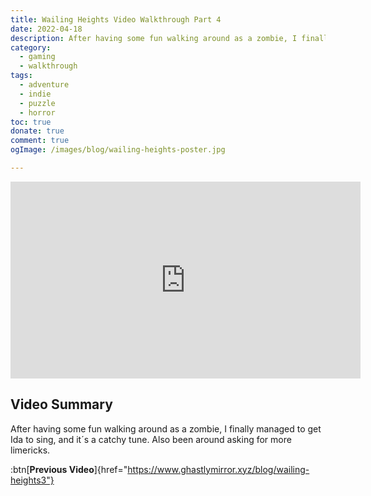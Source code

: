 ```yaml
---
title: Wailing Heights Video Walkthrough Part 4
date: 2022-04-18
description: After having some fun walking around as a zombie, I finally managed to get Ida to sing, and it´s a catchy tune. Also been around asking for more limericks.
category:
  - gaming
  - walkthrough
tags:
  - adventure
  - indie
  - puzzle
  - horror
toc: true
donate: true
comment: true
ogImage: /images/blog/wailing-heights-poster.jpg

---
```


<iframe width="560" height="315" src="https://www.youtube.com/embed/kG8BdUBtIeY?si=vt4bt248yT61d1KH" title="YouTube video player" frameborder="0" allow="accelerometer; autoplay; clipboard-write; encrypted-media; gyroscope; picture-in-picture; web-share" referrerpolicy="strict-origin-when-cross-origin" allowfullscreen></iframe>

## **Video Summary**

After having some fun walking around as a zombie, I finally managed to get Ida to sing, and it´s a catchy tune. Also been around asking for more limericks.

:btn[**Previous Video**]{href="https://www.ghastlymirror.xyz/blog/wailing-heights3"}  
